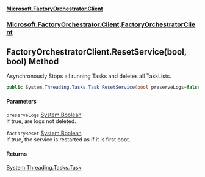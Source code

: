 #### [Microsoft.FactoryOrchestrator.Client](./Microsoft-FactoryOrchestrator-Client.md 'Microsoft.FactoryOrchestrator.Client')
### [Microsoft.FactoryOrchestrator.Client](./Microsoft-FactoryOrchestrator-Client.md 'Microsoft.FactoryOrchestrator.Client').[FactoryOrchestratorClient](./Microsoft-FactoryOrchestrator-Client-FactoryOrchestratorClient.md 'Microsoft.FactoryOrchestrator.Client.FactoryOrchestratorClient')
## FactoryOrchestratorClient.ResetService(bool, bool) Method
Asynchronously Stops all running Tasks and deletes all TaskLists.  
```csharp
public System.Threading.Tasks.Task ResetService(bool preserveLogs=false, bool factoryReset=false);
```
#### Parameters
<a name='Microsoft-FactoryOrchestrator-Client-FactoryOrchestratorClient-ResetService(bool_bool)-preserveLogs'></a>
`preserveLogs` [System.Boolean](https://docs.microsoft.com/en-us/dotnet/api/System.Boolean 'System.Boolean')  
If true, are logs not deleted.  
  
<a name='Microsoft-FactoryOrchestrator-Client-FactoryOrchestratorClient-ResetService(bool_bool)-factoryReset'></a>
`factoryReset` [System.Boolean](https://docs.microsoft.com/en-us/dotnet/api/System.Boolean 'System.Boolean')  
If true, the service is restarted as if it is first boot.  
  
#### Returns
[System.Threading.Tasks.Task](https://docs.microsoft.com/en-us/dotnet/api/System.Threading.Tasks.Task 'System.Threading.Tasks.Task')  
